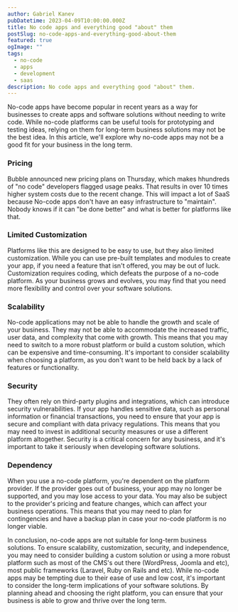 ```yaml
---
author: Gabriel Kanev
pubDatetime: 2023-04-09T10:00:00.000Z
title: No code apps and everything good "about" them
postSlug: no-code-apps-and-everything-good-about-them
featured: true
ogImage: ""
tags:
  - no-code
  - apps
  - development
  - saas
description: No code apps and everything good "about" them.
---
```


No-code apps have become popular in recent years as a way for businesses to create apps and software solutions without needing to write code. While no-code platforms can be useful tools for prototyping and testing ideas, relying on them for long-term business solutions may not be the best idea. In this article, we'll explore why no-code apps may not be a good fit for your business in the long term.

### Pricing

Bubble announced new pricing plans on Thursday, which makes hhundreds of "no code" developers flagged usage peaks. That results in over 10 times higher system costs due to the recent change. This will impact a lot of SaaS because No-code apps don't have an easy infrastructure to "maintain". Nobody knows if it can "be done better" and what is better for platforms like that.

### Limited Customization

Platforms like this are designed to be easy to use, but they also limited customization. While you can use pre-built templates and modules to create your app, if you need a feature that isn't offered, you may be out of luck. Customization requires coding, which defeats the purpose of a no-code platform. As your business grows and evolves, you may find that you need more flexibility and control over your software solutions.

### Scalability

No-code applications may not be able to handle the growth and scale of your business. They may not be able to accommodate the increased traffic, user data, and complexity that come with growth. This means that you may need to switch to a more robust platform or build a custom solution, which can be expensive and time-consuming. It's important to consider scalability when choosing a platform, as you don't want to be held back by a lack of features or functionality.

### Security

They often rely on third-party plugins and integrations, which can introduce security vulnerabilities. If your app handles sensitive data, such as personal information or financial transactions, you need to ensure that your app is secure and compliant with data privacy regulations. This means that you may need to invest in additional security measures or use a different platform altogether. Security is a critical concern for any business, and it's important to take it seriously when developing software solutions.

### Dependency

When you use a no-code platform, you're dependent on the platform provider. If the provider goes out of business, your app may no longer be supported, and you may lose access to your data. You may also be subject to the provider's pricing and feature changes, which can affect your business operations. This means that you may need to plan for contingencies and have a backup plan in case your no-code platform is no longer viable.

In conclusion, no-code apps are not suitable for long-term business solutions. To ensure scalability, customization, security, and independence, you may need to consider building a custom solution or using a more robust platform such as most of the CMS's out there (WordPress, Joomla and etc), most public frameworks (Laravel, Ruby on Rails and etc). While no-code apps may be tempting due to their ease of use and low cost, it's important to consider the long-term implications of your software solutions. By planning ahead and choosing the right platform, you can ensure that your business is able to grow and thrive over the long term.
